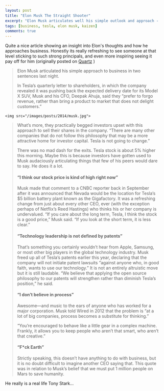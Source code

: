 ```yaml
---
layout: post
title: "Elon Musk The Straight Shooter"
excerpt: "Elon Musk articulates well his simple outlook and approach - 'F*ck Earth'"
tags: [business, tesla, elon musk, kaizen]
comments: true
---
```


Quite a nice article showing an insight into Elon's thoughts and how he approaches business. Honestly its really refreshing to see someone at that level sticking to such strong principals, and even more inspiring seeing it pay off for him (originally posted on [Quartz](http://qz.com/292453/elon-musk-is-the-worlds-most-daring-ceo-and-here-are-the-quotes-that-prove-it/) )
 
> Elon Musk articulated his simple approach to business in two sentences last night.
> 
> In Tesla’s quarterly letter to shareholders, in which the company revealed it was pushing back the expected delivery date for its Model X SUV, Musk and his CFO, Deepak Ahuja, said they “prefer to forgo revenue, rather than bring a product to market that does not delight customers.”
>
> <figure>
	<img src="/images/posts/2014/musk.jpg">
> </figure>
> 
> What’s more, they practically begged investors upset with this approach to sell their shares in the company. “There are many other companies that do not follow this philosophy that may be a more attractive home for investor capital. Tesla is not going to change.”
> 
> There was no mad dash for the exits. Tesla stock is about 5% higher this morning. Maybe this is because investors have gotten used to Musk audaciously articulating things that few of his peers would dare to say. He does it a lot.
> 
> #### “I think our stock price is kind of high right now”
> 
> Musk made that comment to a CNBC reporter back in September after it was announced that Nevada would be the location for Tesla’s $5 billion battery plant known as the Gigafactory. It was a refreshing change from just about every other CEO, ever (with the exception perhaps of Netflix’s Reed Hastings) who thinks his or her company is undervalued. “If you care about the long term, Tesla, I think the stock is a good price,” Musk said. “If you look at the short term, it is less clear.”
> 
> #### “Technology leadership is not defined by patents”
> 
> That’s something you certainly wouldn’t hear from Apple, Samsung, or most other big players in the global technology industry. Musk freed up all of Tesla’s patents earlier this year, declaring that the company will not initiate patent lawsuits “against anyone who, in good faith, wants to use our technology.” It is not an entirely altruistic move but it is still laudable. “We believe that applying the open source philosophy to our patents will strengthen rather than diminish Tesla’s position,” he said.
> 
> #### “I don’t believe in process”
> 
> Awesome—and music to the ears of anyone who has worked for a major corporation. Musk told Wired in 2012 that the problem is “at a lot of big companies, process becomes a substitute for thinking.”
> 
> “You’re encouraged to behave like a little gear in a complex machine. Frankly, it allows you to keep people who aren’t that smart, who aren’t that creative.”
> 
> #### “F*ck Earth”
> 
> Strictly speaking, this doesn’t have anything to do with business, but it is no doubt difficult to imagine another CEO saying that. This quote was in relation to Musk’s belief that we must put 1 million people on Mars to save humanity.

He really is a real life Tony Stark...

